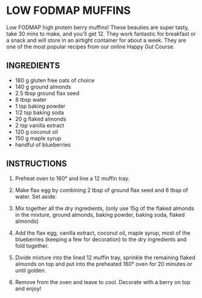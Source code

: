 # LOW FODMAP MUFFINS

Low FODMAP high protein berry muffins! These beauties are super tasty, take 30 mins to make, and you'll get 12. They work fantastic for breakfast or a snack and will store in an airtight container for about a week. They are one of the most popular recipes from our online Happy Gut Course.

## INGREDIENTS

* 180 g gluten free oats of choice
* 140 g ground almonds
* 2.5 tbsp ground flax seed
* 8 tbsp water
* 1 tsp baking powder
* 1/2 tsp baking soda
* 20 g flaked almonds
* 2 tsp vanilla extract
* 120 g coconut oil
* 150 g maple syrup
* handful of blueberries

## INSTRUCTIONS

1. Preheat oven to 160° and line a 12 muffin tray.

2. Make flax egg by combining 2 tbsp of ground flax seed and 6 tbsp of water. Set aside.

3. Mix together all the dry ingredients, (only use 15g of the flaked almonds in the mixture, ground almonds, baking powder, baking soda, flaked almonds)

4. Add the flax egg, vanilla extract, coconut oil, maple syrup, most of the blueberries (keeping a few for decoration) to the dry ingredients and fold together.

5. Divide mixture into the lined 12 muffin tray, sprinkle the remaining flaked almonds on top and put into the preheated 160° oven for 20 minutes or until golden.

6. Remove from the oven and leave to cool. Decorate with a berry on top and enjoy!
